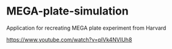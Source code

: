 # MEGA-plate-simulation
Application for recreating MEGA plate experiment from Harvard 
 
 https://www.youtube.com/watch?v=plVk4NVIUh8
